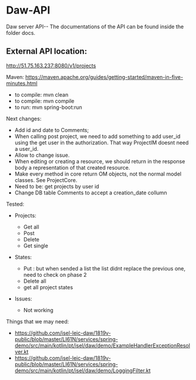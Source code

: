 # Daw-API
Daw server API-- The documentations of the API can be found inside the folder docs.

## External API location:
<http://51.75.163.237:8080/v1/projects>

Maven: https://maven.apache.org/guides/getting-started/maven-in-five-minutes.html
* to compile: mvn clean
* to compile: mvn compile 
* to run: mvn spring-boot:run





Next changes: 
* Add id and date to Comments;
* When calling post project, we need to add something to add user_id using the get user in the authorization. That way ProjectIM doesnt need a user_id.
* Allow to change issue.
* When editing or creating a resource, we should return in the response body a representation of that created resource.
* Make every method in core return OM objects, not the normal model classes. See ProjectCore.
* Need to be: get projects by user id
* Change DB table Comments to accept a creation_date collumn


Tested:
- Projects:
  * Get all 
  * Post
  * Delete
  * Get single
  
- States:
  * Put : but when sended a list the list didnt replace the previous one, need to check on phase 2 
  * Delete all 
  * get all project states 
- Issues:
  * Not working

Things that we may need:
* https://github.com/isel-leic-daw/1819v-public/blob/master/LI61N/services/spring-demo/src/main/kotlin/pt/isel/daw/demo/ExampleHandlerExceptionResolver.kt
* https://github.com/isel-leic-daw/1819v-public/blob/master/LI61N/services/spring-demo/src/main/kotlin/pt/isel/daw/demo/LoggingFilter.kt
